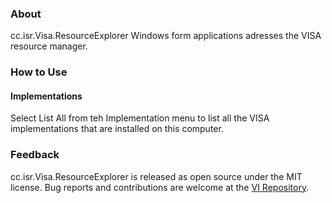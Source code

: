 ### About

cc.isr.Visa.ResourceExplorer Windows form applications adresses the VISA resource manager.

### How to Use

#### Implementations

Select List All from teh Implementation menu to list all the VISA implementations that are installed on this computer.

### Feedback

cc.isr.Visa.ResourceExplorer is released as open source under the MIT license.
Bug reports and contributions are welcome at the [VI Repository].

[VI Repository]: https://www.github.com/atecoder/ds.vi.ivi

